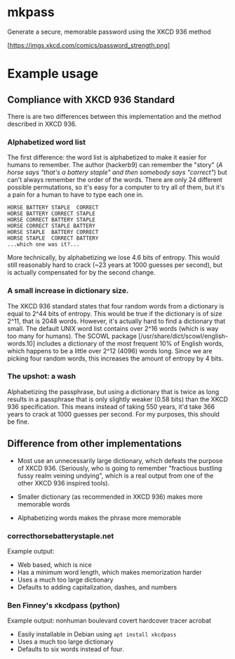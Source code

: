# mkpass
Generate a secure, memorable password using the XKCD 936 method

[https://imgs.xkcd.com/comics/password_strength.png]

# Example usage


## Compliance with XKCD 936 Standard

There is are two differences between this implementation
and the method described in XKCD 936.

### Alphabetized word list

The first difference: the word list is alphabetized to make it easier
for humans to remember. The author (hackerb9) can remember the "story"
(_A horse says "that's a battery staple" and then somebody says
"correct"_) but can't always remember the order of the words. There
are only 24 different possible permutations, so it's easy for a
computer to try all of them, but it's a pain for a human to have to
type each one in.

    HORSE BATTERY STAPLE  CORRECT
    HORSE BATTERY CORRECT STAPLE
    HORSE CORRECT BATTERY STAPLE
    HORSE CORRECT STAPLE BATTERY
    HORSE STAPLE  BATTERY CORRECT
    HORSE STAPLE  CORRECT BATTERY
    ...which one was it?...    

More technically, by alphabetizing we lose 4.6 bits of entropy. This
would still reasonably hard to crack (~23 years at 1000 guesses per
second), but is actually compensated for by the second change.

### A small increase in dictionary size. 

The XKCD 936 standard states that four random words from a dictionary
is equal to 2^44 bits of entropy. This would be true if the dictionary
is of size 2^11, that is 2048 words. However, it's actually hard to
find a dictionary that small. The default UNIX word list contains over
2^16 words (which is way too many for humans). The SCOWL package
[/usr/share/dict/scowl/english-words.10] includes a dictionary of the
most frequent 10% of English words, which happens to be a little over
2^12 (4096) words long. Since we are picking four random words, this
increases the amount of entropy by 4 bits.

### The upshot: a wash

Alphabetizing the passphrase, but using a dictionary that is twice as
long results in a passphrase that is only slightly weaker (0.58 bits)
than the XKCD 936 specification. This means instead of taking 550
years, it'd take 366 years to crack at 1000 guesses per second. For
my purposes, this should be fine.  

## Difference from other implementations

* Most use an unnecessarily large dictionary, which defeats the
  purpose of XKCD 936. (Seriously, who is going to remember "fractious
  bustling fussy realm veining undying", which is a real output from
  one of the other XKCD 936 inspired tools).
  
* Smaller dictionary (as recommended in XKCD 936) makes more memorable words
* Alphabetizing words makes the phrase more memorable

### correcthorsebatterystaple.net

Example output: 

* Web based, which is nice
* Has a minimum word length, which makes memorization harder
* Uses a much too large dictionary
* Defaults to adding capitalization, dashes, and numbers 

### Ben Finney's xkcdpass (python)

Example output: nonhuman boulevard covert hardcover tracer acrobat

* Easily installable in Debian using `apt install xkcdpass`
* Uses a much too large dictionary
* Defaults to six words instead of four.
